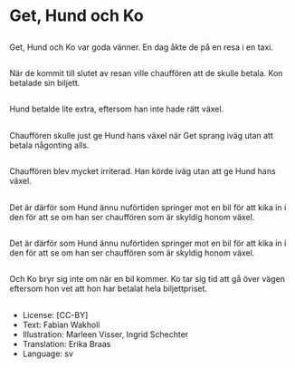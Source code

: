 # Get, Hund och Ko

##
Get, Hund och Ko var goda vänner. En dag åkte de på en resa i en taxi.

##
När de kommit till slutet av resan ville chauffören att de skulle betala. Kon betalade sin biljett.

##
Hund betalde lite extra, eftersom han inte hade rätt växel.

##
Chauffören skulle just ge Hund hans växel när Get sprang iväg utan att betala någonting alls.

##
Chauffören blev mycket irriterad. Han körde iväg utan att ge Hund hans växel.

##
Det är därför som Hund ännu nuförtiden springer mot en bil för att kika in i den för att se om han ser chauffören som är skyldig honom växel.

##
Det är därför som Hund ännu nuförtiden springer mot en bil för att kika in i den för att se om han ser chauffören som är skyldig honom växel.

##
Och Ko bryr sig inte om när en bil kommer. Ko tar sig tid att gå över vägen eftersom hon vet att hon har betalat hela biljettpriset.

##
* License: [CC-BY]
* Text: Fabian Wakholi
* Illustration: Marleen Visser, Ingrid Schechter
* Translation: Erika Braas
* Language: sv
